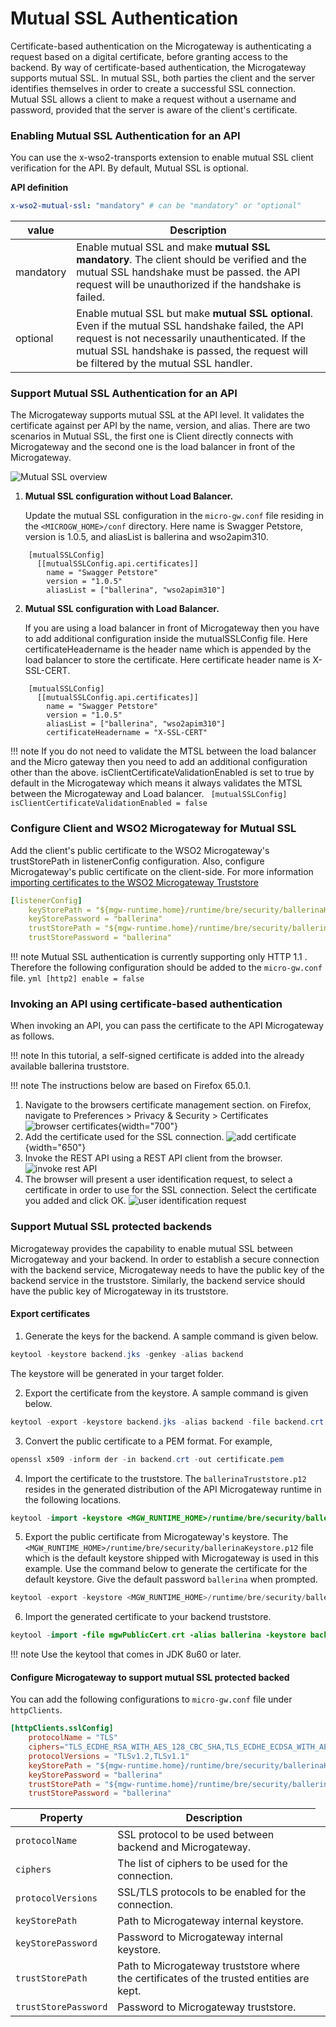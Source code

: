 # Mutual SSL Authentication

Certificate-based authentication on the Microgateway is authenticating a request based on a digital certificate, before granting access to the backend. By way of certificate-based authentication, the Microgateway supports mutual SSL. In mutual SSL, both parties the client and the server identifies themselves in order to create a successful SSL connection. Mutual SSL allows a client to make a request without a username and password, provided that the server is aware of the client's certificate.

### Enabling Mutual SSL Authentication for an API

You can use the x-wso2-transports extension to enable mutual SSL client verification for the API. By default, Mutual SSL is optional.

**API definition**

``` yml
x-wso2-mutual-ssl: "mandatory" # can be "mandatory" or "optional"
```

|value| Description|
|-----|------------|
|mandatory| Enable mutual SSL and make **mutual SSL mandatory**. The client should be verified and the mutual SSL handshake must be passed. the API request will be unauthorized if the handshake is failed.|
|optional| Enable mutual SSL but make **mutual SSL optional**. Even if the mutual SSL handshake failed, the API request is not necessarily unauthenticated. If the mutual SSL handshake is passed, the request will be filtered by the mutual SSL handler.|


### Support Mutual SSL Authentication for an API

The Microgateway supports mutual SSL at the API level. It validates the certificate against per API by the name, version, and alias. There are two scenarios in Mutual SSL, the first one is Client directly connects with Microgateway and the second one is the load balancer in front of the Microgateway.

![Mutual SSL overview]({{base_path}}/assets/img/how-tos/mutualssl.png)

1. <b> Mutual SSL configuration without Load Balancer.</b>
   
    Update the mutual SSL configuration in the `micro-gw.conf` file residing in the `<MICROGW_HOME>/conf` directory. Here name is Swagger Petstore, version is 1.0.5, and aliasList is ballerina and wso2apim310.
```
    [mutualSSLConfig]
      [[mutualSSLConfig.api.certificates]]
        name = "Swagger Petstore"
        version = "1.0.5"
        aliasList = ["ballerina", "wso2apim310"]
```

2. <b> Mutual SSL configuration with Load Balancer. </b>
    
    If you are using a load balancer in front of Microgateway then you have to add additional configuration inside the mutualSSLConfig file. Here certificateHeadername is the header name which is appended by the load balancer to store the certificate. Here certificate header name is X-SSL-CERT.
```
    [mutualSSLConfig]
      [[mutualSSLConfig.api.certificates]]
        name = "Swagger Petstore"
        version = "1.0.5"
        aliasList = ["ballerina", "wso2apim310"]
        certificateHeadername = "X-SSL-CERT"
``` 
   
!!! note
    If you do not need to validate the MTSL between the load balancer and the Micro gateway then you need to add an additional configuration other than the above. isClientCertificateValidationEnabled is set to true by default in the Microgateway which means it always validates the MTSL between the Microgateway and Load balancer. 
    ``` 
        [mutualSSLConfig]
         isClientCertificateValidationEnabled = false   
    ```
### Configure Client and WSO2 Microgateway for Mutual SSL

Add the client's public certificate to the WSO2 Microgateway's trustStorePath in listenerConfig configuration. Also, configure Microgateway's public certificate on the client-side. For more information [importing certificates to the WSO2 Microgateway Truststore]({{base_path}}/how-tos/security/importing-certificates-to-the-api-microgateway-truststore/)

``` yml tab="micro-gw.conf"
[listenerConfig]
    keyStorePath = "${mgw-runtime.home}/runtime/bre/security/ballerinaKeystore.p12"
    keyStorePassword = "ballerina"
    trustStorePath = "${mgw-runtime.home}/runtime/bre/security/ballerinaTruststore.p12"
    trustStorePassword = "ballerina"
```

!!! note
    Mutual SSL authentication is currently supporting only HTTP 1.1 . Therefore the following
    configuration should be added to the `micro-gw.conf` file.
    ```yml
    [http2]
        enable = false
    ```

### Invoking an API using certificate-based authentication

When invoking an API, you can pass the certificate to the API Microgateway as follows.

!!! note
    In this tutorial, a self-signed certificate is added into the already available ballerina truststore.

!!! note
    The instructions below are based on Firefox 65.0.1.

1.  Navigate to the browsers certificate management section. on Firefox, navigate to Preferences &gt; Privacy & Security &gt; Certificates
    ![browser certificates]({{base_path}}/assets/img/how-tos/mutual-ssl-browse-certs.png){width="700"}
2.  Add the certificate used for the SSL connection.
    ![add certificate]({{base_path}}/assets/img/how-tos/mutual-ssl-add-cert.png){width="650"}
3.  Invoke the REST API using a REST API client from the browser.
    ![invoke rest API]({{base_path}}/assets/img/how-tos/invoke-rest-api.png)
4.  The browser will present a user identification request, to select a certificate in order to use for the SSL connection. Select the certificate you added and click OK.
    ![user identification request]({{base_path}}/assets/img/how-tos/mutual-ssl-user-identification-request.png)

### Support Mutual SSL protected backends

Microgateway provides the capability to enable mutual SSL between Microgateway and your backend. In order to establish a secure connection with the backend service, Microgateway needs to have the public key of the backend service in the truststore. Similarly, the backend service should have the public key of Microgateway in its truststore.

#### Export certificates

1. Generate the keys for the backend. A sample command is given below.
``` java
keytool -keystore backend.jks -genkey -alias backend 
```
The keystore will be generated in your target folder.

2. Export the certificate from the keystore. A sample command is given below.
``` java
keytool -export -keystore backend.jks -alias backend -file backend.crt 
```

3. Convert the public certificate to a PEM format. For example,
``` java
openssl x509 -inform der -in backend.crt -out certificate.pem
```

4. Import the certificate to the truststore. The `ballerinaTruststore.p12` resides in the generated distribution of the API Microgateway runtime in the following locations.
``` java
keytool -import -keystore <MGW_RUNTIME_HOME>/runtime/bre/security/ballerinaTruststore.p12 -alias backend -file certificate.pem
```   

5. Export the public certificate from Microgateway's keystore. The `<MGW_RUNTIME_HOME>/runtime/bre/security/ballerinaKeystore.p12` file which is the default keystore shipped with Microgateway is used in this example. Use the command below to generate the certificate for the default keystore. Give the default password `ballerina` when prompted.
``` java
keytool -export -keystore <MGW_RUNTIME_HOME>/runtime/bre/security/ballerinaKeystore.p12 -alias ballerina -file mgwPublicCert.crt
```

6. Import the generated certificate to your backend truststore.
``` java
keytool -import -file mgwPublicCert.crt -alias ballerina -keystore backend.jks
```

!!! note
    Use the keytool that comes in JDK 8u60 or later.

#### Configure Microgateway to support mutual SSL protected backed

You can add the following configurations to `micro-gw.conf` file under `httpClients`.

```toml
[httpClients.sslConfig]
    protocolName = "TLS"
    ciphers="TLS_ECDHE_RSA_WITH_AES_128_CBC_SHA,TLS_ECDHE_ECDSA_WITH_AES_128_CBC_SHA256, TLS_ECDHE_RSA_WITH_AES_128_CBC_SHA256,TLS_RSA_WITH_AES_128_CBC_SHA256,TLS_ECDH_ECDSA_WITH_AES_128_CBC_SHA256, TLS_ECDH_RSA_WITH_AES_128_CBC_SHA256,TLS_DHE_RSA_WITH_AES_128_CBC_SHA256,TLS_DHE_DSS_WITH_AES_128_CBC_SHA256, TLS_ECDHE_ECDSA_WITH_AES_128_CBC_SHA,TLS_ECDHE_RSA_WITH_AES_128_CBC_SHA,TLS_RSA_WITH_AES_128_CBC_SHA, TLS_ECDH_ECDSA_WITH_AES_128_CBC_SHA,TLS_ECDH_RSA_WITH_AES_128_CBC_SHA,TLS_DHE_RSA_WITH_AES_128_CBC_SHA, TLS_DHE_DSS_WITH_AES_128_CBC_SHA,TLS_ECDHE_ECDSA_WITH_AES_128_GCM_SHA256,TLS_ECDHE_RSA_WITH_AES_128_GCM_SHA256  ,TLS_RSA_WITH_AES_128_GCM_SHA256,TLS_ECDH_ECDSA_WITH_AES_128_GCM_SHA256,TLS_ECDH_RSA_WITH_AES_128_GCM_SHA256, TLS_DHE_RSA_WITH_AES_128_GCM_SHA256,TLS_DHE_RSA_WITH_AES_128_GCM_SHA256,TLS_DHE_DSS_WITH_AES_128_GCM_SHA256  ,TLS_ECDHE_ECDSA_WITH_3DES_EDE_CBC_SHA,TLS_ECDHE_RSA_WITH_3DES_EDE_CBC_SHA,SSL_RSA_WITH_3DES_EDE_CBC_SHA, TLS_ECDH_ECDSA_WITH_3DES_EDE_CBC_SHA,TLS_ECDH_RSA_WITH_3DES_EDE_CBC_SHA,SSL_DHE_RSA_WITH_3DES_EDE_CBC_SHA, SSL_DHE_DSS_WITH_3DES_EDE_CBC_SHA,TLS_EMPTY_RENEGOTIATION_INFO_SCSV"
    protocolVersions = "TLSv1.2,TLSv1.1"
    keyStorePath = "${mgw-runtime.home}/runtime/bre/security/ballerinaKeystore.p12"
    keyStorePassword = "ballerina"
    trustStorePath = "${mgw-runtime.home}/runtime/bre/security/ballerinaTruststore.p12"
    trustStorePassword = "ballerina"
```

<table>
<thead>
<tr class="header">
<th>Property</th>
<th>Description</th>
</tr>
</thead>
<tbody>
<tr class="odd">
<td><code>protocolName</code></td>
<td>SSL protocol to be used between backend and Microgateway.<td>
</tr>
<tr class="even">
<td><code>ciphers</code></td>
<td>The list of ciphers to be used for the connection.</td>
</tr>
<tr class="odd">
<td><code>protocolVersions</code></td>
<td>SSL/TLS protocols to be enabled for the connection.</td>
</tr>
<tr class="even">
<td><code>keyStorePath</code></td>
<td>Path to Microgateway internal keystore.</td>
</tr>
<tr class="odd">
<td><code>keyStorePassword</code></td>
<td>Password to Microgateway internal keystore.</td>
</tr>
<tr class="even">
<td><code>trustStorePath</code></td>
<td>Path to Microgateway truststore where the certificates of the trusted entities are kept.</td>
</tr>
<tr class="odd">
<td><code>trustStorePassword</code></td>
<td>Password to Microgateway truststore.</td>
</tr>
</tbody>
</table>
